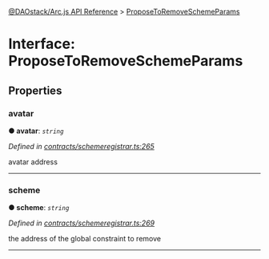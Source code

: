 [@DAOstack/Arc.js API Reference](../README.md) > [ProposeToRemoveSchemeParams](../interfaces/proposetoremoveschemeparams.md)



# Interface: ProposeToRemoveSchemeParams


## Properties
<a id="avatar"></a>

###  avatar

**●  avatar**:  *`string`* 

*Defined in [contracts/schemeregistrar.ts:265](https://github.com/daostack/arc.js/blob/0fff6d4/lib/contracts/schemeregistrar.ts#L265)*



avatar address




___

<a id="scheme"></a>

###  scheme

**●  scheme**:  *`string`* 

*Defined in [contracts/schemeregistrar.ts:269](https://github.com/daostack/arc.js/blob/0fff6d4/lib/contracts/schemeregistrar.ts#L269)*



the address of the global constraint to remove




___


